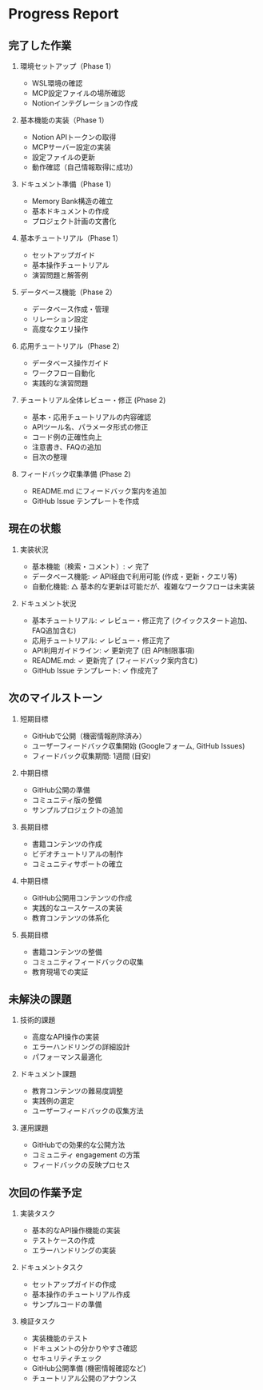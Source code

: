 # Progress Report

## 完了した作業
1. 環境セットアップ（Phase 1）
   - WSL環境の確認
   - MCP設定ファイルの場所確認
   - Notionインテグレーションの作成

2. 基本機能の実装（Phase 1）
   - Notion APIトークンの取得
   - MCPサーバー設定の実装
   - 設定ファイルの更新
   - 動作確認（自己情報取得に成功）

3. ドキュメント準備（Phase 1）
   - Memory Bank構造の確立
   - 基本ドキュメントの作成
   - プロジェクト計画の文書化

4. 基本チュートリアル（Phase 1）
   - セットアップガイド
   - 基本操作チュートリアル
   - 演習問題と解答例

5. データベース機能（Phase 2）
   - データベース作成・管理
   - リレーション設定
   - 高度なクエリ操作

6. 応用チュートリアル（Phase 2）
   - データベース操作ガイド
   - ワークフロー自動化
   - 実践的な演習問題

7. チュートリアル全体レビュー・修正 (Phase 2)
   - 基本・応用チュートリアルの内容確認
   - APIツール名、パラメータ形式の修正
   - コード例の正確性向上
   - 注意書き、FAQの追加
   - 目次の整理

8. フィードバック収集準備 (Phase 2)
   - README.md にフィードバック案内を追加
   - GitHub Issue テンプレートを作成

## 現在の状態
1. 実装状況
   - 基本機能（検索・コメント）: ✓ 完了
   - データベース機能: ✓ API経由で利用可能 (作成・更新・クエリ等)
   - 自動化機能: △ 基本的な更新は可能だが、複雑なワークフローは未実装

2. ドキュメント状況
   - 基本チュートリアル: ✓ レビュー・修正完了 (クイックスタート追加、FAQ追加含む)
   - 応用チュートリアル: ✓ レビュー・修正完了
   - API利用ガイドライン: ✓ 更新完了 (旧 API制限事項)
   - README.md: ✓ 更新完了 (フィードバック案内含む)
   - GitHub Issue テンプレート: ✓ 作成完了

## 次のマイルストーン
1. 短期目標
   - GitHubで公開（機密情報削除済み）
   - ユーザーフィードバック収集開始 (Googleフォーム, GitHub Issues)
   - フィードバック収集期間: 1週間 (目安)

2. 中期目標
   - GitHub公開の準備
   - コミュニティ版の整備
   - サンプルプロジェクトの追加

3. 長期目標
   - 書籍コンテンツの作成
   - ビデオチュートリアルの制作
   - コミュニティサポートの確立

2. 中期目標
   - GitHub公開用コンテンツの作成
   - 実践的なユースケースの実装
   - 教育コンテンツの体系化

3. 長期目標
   - 書籍コンテンツの整備
   - コミュニティフィードバックの収集
   - 教育現場での実証

## 未解決の課題
1. 技術的課題
   - 高度なAPI操作の実装
   - エラーハンドリングの詳細設計
   - パフォーマンス最適化

2. ドキュメント課題
   - 教育コンテンツの難易度調整
   - 実践例の選定
   - ユーザーフィードバックの収集方法

3. 運用課題
   - GitHubでの効果的な公開方法
   - コミュニティ engagement の方策
   - フィードバックの反映プロセス

## 次回の作業予定
1. 実装タスク
   - 基本的なAPI操作機能の実装
   - テストケースの作成
   - エラーハンドリングの実装

2. ドキュメントタスク
   - セットアップガイドの作成
   - 基本操作のチュートリアル作成
   - サンプルコードの準備

3. 検証タスク
   - 実装機能のテスト
   - ドキュメントの分かりやすさ確認
   - セキュリティチェック
   - GitHub公開準備 (機密情報確認など)
   - チュートリアル公開のアナウンス
